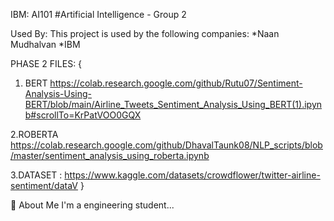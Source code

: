 IBM: AI101
#Artificial Intelligence - Group 2

Used By:
This project is used by the following companies:
*Naan Mudhalvan
*IBM

PHASE 2 FILES:
{

1. BERT
https://colab.research.google.com/github/Rutu07/Sentiment-Analysis-Using-BERT/blob/main/Airline_Tweets_Sentiment_Analysis_Using_BERT(1).ipynb#scrollTo=KrPatVOO0GQX

2.ROBERTA
https://colab.research.google.com/github/DhavalTaunk08/NLP_scripts/blob/master/sentiment_analysis_using_roberta.ipynb

3.DATASET : https://www.kaggle.com/datasets/crowdflower/twitter-airline-sentiment/dataV
}

🚀 About Me
I'm a engineering student...
